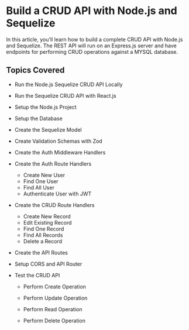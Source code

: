 # Build a CRUD API with Node.js and Sequelize

In this article, you'll learn how to build a complete CRUD API with Node.js and Sequelize. The REST API will run on an Express.js server and have endpoints for performing CRUD operations against a MYSQL database.

## Topics Covered

- Run the Node.js Sequelize CRUD API Locally
- Run the Sequelize CRUD API with React.js
- Setup the Node.js Project
- Setup the Database
- Create the Sequelize Model
- Create Validation Schemas with Zod
- Create the Auth Middleware Handlers
- Create the Auth Route Handlers
  - Create New User
  - Find One User
  - Find All User
  - Authenticate User with JWT
- Create the CRUD Route Handlers
  - Create New Record
  - Edit Existing Record
  - Find One Record
  - Find All Records
  - Delete a Record
- Create the API Routes
- Setup CORS and API Router
- Test the CRUD API

  - Perform Create Operation
  - Perform Update Operation
  - Perform Read Operation
  - Perform Delete Operation

    <!-- "start": "ts-node-dev --respawn --transpile-only --exit-child src/server.ts", -->

